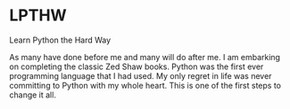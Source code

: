 # LPTHW
Learn Python the Hard Way

As many have done before me and many will do after me. I am embarking on completing the classic Zed Shaw books. Python was the first ever programming language that I had used. My only regret in life was never committing to Python with my whole heart. This is one of the first steps to change it all.
